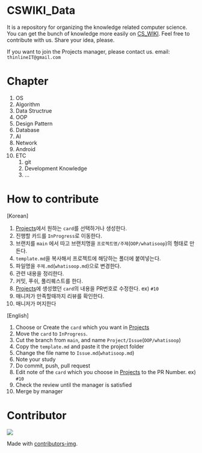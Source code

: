 # CSWIKI_Data
It is a repository for organizing the knowledge related computer science.
You can get the bunch of knowledge more easily on [CS_WIKI](www.google.com).
Feel free to contribute with us. Share your idea, please.

If you want to join the Projects manager, please contact us.
email: `thinlineIT@gmail.com`

# Chapter
1. OS
1. Algorithm
1. Data Structrue
1. OOP
1. Design Pattern
1. Database
1. AI
1. Network
1. Android
1. ETC
    1. git
    2. Development Knowledge
    3. ...

# How to contribute
[Korean]
1. [Projects](https://github.com/syg4806/CSWIKI_Data/projects)에서 원하는 `card`를 선택하거나 생성한다.
1. 진행할 카드를 `InProgress`로 이동한다.
1. 브랜치를 `main` 에서 따고 브랜치명을 `프로젝트명/주제`(`OOP/whatisoop`)의 형태로 만든다.
1. `template.md`을 복사해서 프로젝트에 해당하는 폴더에 붙여넣는다.
1. 파일명을 `주제.md`(`whatisoop.md`)으로 변경한다.
1. 관련 내용을 정리한다.
1. 커밋, 푸쉬, 풀리퀘스트를 한다.
1. [Projects](https://github.com/syg4806/CSWIKI_Data/projects)에 생성했던 `card`의 내용을 PR번호로 수정한다. ex) `#10`
1. 매니저가 만족할때까지 리뷰를 확인한다.
1. 매니저가 머지한다

[English]
1. Choose or Create the `card` which you want in [Projects](https://github.com/syg4806/CSWIKI_Data/projects)
1. Move the `card` to `InProgress`.
1. Cut the branch from `main`, and name `Project/Issue`(`OOP/whatisoop`)
1. Copy the `template.md` and paste it the project folder
1. Change the file name to `Issue.md`(`whatisoop.md`)
1. Note your study
1. Do commit, push, pull request
1. Edit note of the `card` which you choose in [Projects](https://github.com/syg4806/CSWIKI_Data/projects) to the PR Number. ex) `#10`
1. Check the review until the manager is satisfied
1. Merge by manager

# Contributor
<a href="https://github.com/syg4806/CSWIKI_Data/graphs/contributors">
  <img src="https://contrib.rocks/image?repo=syg4806/CSWIKI_Data" />
</a>

Made with [contributors-img](https://contrib.rocks).
